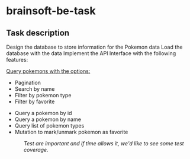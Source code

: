 # brainsoft-be-task

## Task description

Design the database to store information for the Pokemon data
Load the database with the data
Implement the API Interface with the following features:

<u>Query pokemons with the options:</u>

<ul>
    <li>Pagination</li>
    <li>Search by name</li>
    <li>Filter by pokemon type</li>
    <li>Filter by favorite</li>
</ul>

<ul>
    <li>Query a pokemon by id</li>
    <li>Query a pokemon by name</li>
    <li>Query list of pokemon types</li>
    <li>Mutation to mark/unmark pokemon as favorite</li>
<ul>

<i>Test are important and if time allows it, we'd like to see some test coverage.</i>
